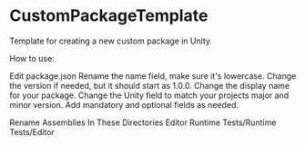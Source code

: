 # CustomPackageTemplate
Template for creating a new custom package in Unity.

How to use:

Edit package.json
    Rename the name field, make sure it's lowercase.
    Change the version if needed, but it should start as 1.0.0.
    Change the display name for your package.
    Change the Unity field to match your projects major and minor version.
    Add mandatory and optional fields as needed.

Rename Assemblies In These Directories
    Editor
    Runtime
    Tests/Runtime
    Tests/Editor
